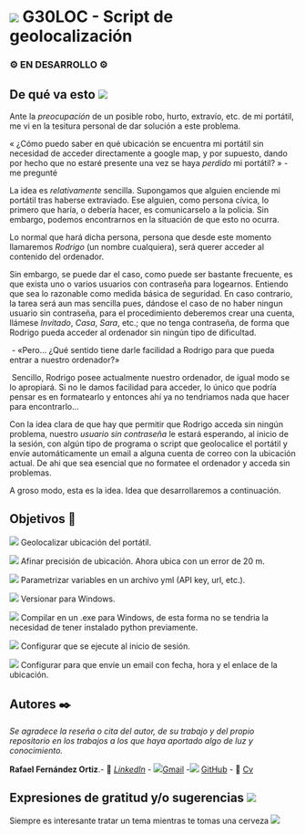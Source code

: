 # <img src="https://img.icons8.com/clouds/100/000000/place-marker.png"> G30LOC - Script de geolocalización

### ⚙️ EN DESARROLLO ⚙️

## De qué va esto <img src="https://img.icons8.com/clouds/100/000000/window-settings.png">

Ante la *preocupación* de un posible robo, hurto, extravío, etc. de mi portátil, me vi en la tesitura personal de dar solución a este problema.

« ¿Cómo puedo saber en qué ubicación se encuentra mi portátil sin necesidad de acceder directamente a google map, y por supuesto, dando por hecho que no estaré presente una vez se haya *perdido* mi portátil? » - me pregunté

La idea es *relativamente* sencilla. Supongamos que alguien enciende mi portátil tras haberse extraviado. Ese alguien, como persona cívica, lo primero que haría, o debería hacer, es comunicarselo a la policia. Sin embargo, podemos encontrarnos en la situación de que esto no ocurra.

Lo normal que hará dicha persona, persona que desde este momento llamaremos *Rodrigo* (un nombre cualquiera), será querer acceder al contenido del ordenador.

Sin embargo, se puede dar el caso, como puede ser bastante frecuente, es que exista uno o varios usuarios con contraseña para logearnos. Entiendo que sea lo razonable como medida básica de seguridad. En caso contrario, la tarea será aun mas sencilla pues, dándose el caso de no haber ningun usuario sin contraseña, para el procedimiento deberemos crear una cuenta, llámese *Invitado*, *Casa*, *Sara*, etc.; que no tenga contraseña, de forma que Rodrigo pueda acceder al ordenador sin ningún tipo de dificultad.

​	-  «Pero... ¿Qué sentido tiene darle facilidad a Rodrigo para que pueda entrar a nuestro ordenador?»

​	Sencillo, Rodrigo posee actualmente nuestro ordenador, de igual modo se lo apropiará. Si no le damos facilidad para acceder, lo único que podría pensar es en formatearlo y entonces ahí ya no tendriamos nada que hacer para encontrarlo...

Con la idea clara de que hay que permitir que Rodrigo acceda sin ningún problema, nuestro *usuario sin contraseña* le estará esperando, al inicio de la sesión, con algún tipo de programa o script que geolocalice el portátil y envíe automáticamente un email a alguna cuenta de correo con la ubicación actual. De ahi que sea esencial que no formatee el ordenador y acceda sin problemas.

A groso modo, esta es la idea. Idea que desarrollaremos a continuación.

## Objetivos 🚀

<img src="https://img.icons8.com/color/30/000000/checked-2.png"> Geolocalizar ubicación del portátil.

<img src="https://img.icons8.com/color/30/000000/checked-2.png"> Afinar precisión de ubicación. Ahora ubica con un error de 20 m.

<img src="https://img.icons8.com/color/30/000000/checked-2.png"> Parametrizar variables en un archivo yml (API key, url, etc.).

<img src="https://img.icons8.com/material-outlined/30/000000/unchecked-checkbox.png"> Versionar para Windows.

<img src="https://img.icons8.com/material-outlined/30/000000/unchecked-checkbox.png"> Compilar en un .exe para Windows, de esta forma no se tendria la necesidad de tener instalado python previamente.

<img src="https://img.icons8.com/material-outlined/30/000000/unchecked-checkbox.png"> Configurar que se ejecute al inicio de sesión.

<img src="https://img.icons8.com/material-outlined/30/000000/unchecked-checkbox.png"> Configurar para que envíe un email con fecha, hora y el enlace de la ubicación.

## Autores ✒️

_Se agradece la reseña o cita del autor, de su trabajo y del propio repositorio en los trabajos a los que haya aportado algo de luz y conocimiento._

**Rafael Fernández Ortiz**.- 	:briefcase: [*LinkedIn*](https://www.linkedin.com/in/rafael-fern%C3%A1ndez-ortiz-7a1684171/) - ​<img src="https://img.icons8.com/color/20/000000/open-envelope.png">​ ​[Gmail](mailto:rafaelfernandezortiz@gmail.com) - ​<img src="https://img.icons8.com/color/20/000000/cardboard-box.png">​ [GitHub](https://github.com/rafafrdz) - :bookmark_tabs: [Cv](https://rafafrdz.github.io/) 

## Expresiones de gratitud  y/o sugerencias <img src="https://img.icons8.com/color/48/000000/beer.png">

Siempre es interesante tratar un tema mientras te tomas una cerveza <img src="https://img.icons8.com/color/28/000000/beer.png">